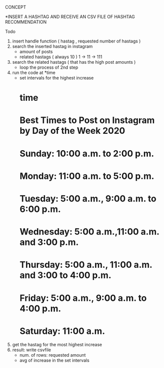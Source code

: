 CONCEPT

*INSERT A HASHTAG AND RECEIVE AN CSV FILE OF HASHTAG RECOMMENDATION

Todo
1. insert handle function ( hastag , requested number of hastags )
2. search the inserted hastag in instagram
    - amount of posts
    - related hastags ( always 10 )
    1 -> 11 -> 111
3. search the related hastags ( that has the high post amounts )
    - loop the process of 2nd step
4. run the code at *time
    - set intervals for the highest increase
        # time
        # Best Times to Post on Instagram by Day of the Week 2020
        # Sunday: 10:00 a.m. to 2:00 p.m.
        # Monday: 11:00 a.m. to 5:00 p.m.
        # Tuesday: 5:00 a.m., 9:00 a.m. to 6:00 p.m.
        # Wednesday: 5:00 a.m.,11:00 a.m. and 3:00 p.m.
        # Thursday: 5:00 a.m., 11:00 a.m. and 3:00 to 4:00 p.m.
        # Friday: 5:00 a.m., 9:00 a.m. to 4:00 p.m.
        # Saturday: 11:00 a.m.
5. get the hastag for the most highest increase
6. result: write csvfile 
    - num. of rows: requested amount
    - avg of increase in the set intervals


